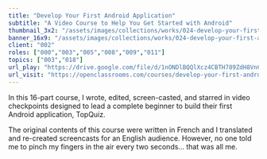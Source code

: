 ```yaml
---
title: "Develop Your First Android Application"
subtitle: "A Video Course to Help You Get Started with Android"
thumbnail_3x2: "/assets/images/collections/works/024-develop-your-first-android-application/3x2.jpg"
banner_16x9: "/assets/images/collections/works/024-develop-your-first-android-application/16x9.jpg"
client: "002"
roles: ["000","003","005","008","009","011"]
topics: ["003","018"]
url_play: "https://drive.google.com/file/d/1nONDlBQQlXcz4CBTH789ZdH8VnCjn_A_/view?usp=sharing"
url_visit: "https://openclassrooms.com/courses/develop-your-first-android-application"
---
```

In this 16-part course, I wrote, edited, screen-casted, and starred in video checkpoints designed to lead a complete beginner to build their first Android application, TopQuiz.

The original contents of this course were written in French and I translated and re-created screencasts for an English audience. However, no one told me to pinch my fingers in the air every two seconds... that was all me.
